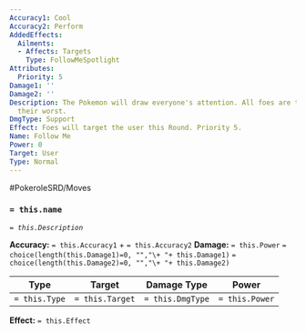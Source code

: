 ```yaml
---
Accuracy1: Cool
Accuracy2: Perform
AddedEffects:
  Ailments:
  - Affects: Targets
    Type: FollowMeSpotlight
Attributes:
  Priority: 5
Damage1: ''
Damage2: ''
Description: The Pokemon will draw everyone's attention. All foes are taunted to do
  their worst.
DmgType: Support
Effect: Foes will target the user this Round. Priority 5.
Name: Follow Me
Power: 0
Target: User
Type: Normal
---
```


#PokeroleSRD/Moves

### `= this.name` 
*`= this.Description`*

**Accuracy:** `= this.Accuracy1` + `= this.Accuracy2`
**Damage:** `= this.Power` `= choice(length(this.Damage1)=0, "","\+ "+ this.Damage1)` `= choice(length(this.Damage2)=0, "","\+ "+ this.Damage2)`

| Type          | Target          | Damage Type          | Power          |
| ------------- | --------------- | ---------------- | -------------- |
| `= this.Type` | `= this.Target` | `= this.DmgType` | `= this.Power` | 

**Effect:** `= this.Effect`